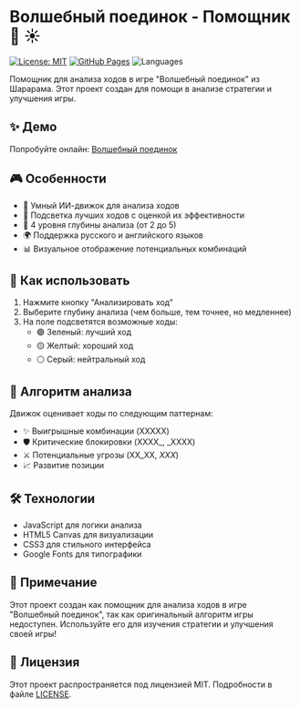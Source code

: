# Волшебный поединок - Помощник 🌙 ☀️

[![License: MIT](https://img.shields.io/badge/License-MIT-yellow.svg)](https://opensource.org/licenses/MIT)
[![GitHub Pages](https://img.shields.io/badge/GitHub%20Pages-active-brightgreen)](https://millkyx.github.io/wizard-duel/)
![Languages](https://img.shields.io/badge/Languages-Ru%20%7C%20En-blue)

Помощник для анализа ходов в игре "Волшебный поединок" из Шарарама. Этот проект создан для помощи в анализе стратегии и улучшения игры.

## ✨ Демо
Попробуйте онлайн: [Волшебный поединок](https://millkyx.github.io/wizard-duel/)

## 🎮 Особенности
- 🧠 Умный ИИ-движок для анализа ходов
- 🎯 Подсветка лучших ходов с оценкой их эффективности
- 🔄 4 уровня глубины анализа (от 2 до 5)
- 🌍 Поддержка русского и английского языков
- 📊 Визуальное отображение потенциальных комбинаций

## 🚀 Как использовать
1. Нажмите кнопку "Анализировать ход"
2. Выберите глубину анализа (чем больше, тем точнее, но медленнее)
3. На поле подсветятся возможные ходы:
   - 🟢 Зеленый: лучший ход
   - 🟡 Желтый: хороший ход
   - ⚪ Серый: нейтральный ход

## 🎯 Алгоритм анализа
Движок оценивает ходы по следующим паттернам:
- ✨ Выигрышные комбинации (XXXXX)
- 🛡️ Критические блокировки (XXXX_, _XXXX)
- ⚔️ Потенциальные угрозы (XX_XX, _XXX_)
- 📈 Развитие позиции

## 🛠️ Технологии
- JavaScript для логики анализа
- HTML5 Canvas для визуализации
- CSS3 для стильного интерфейса
- Google Fonts для типографики

## 📝 Примечание
Этот проект создан как помощник для анализа ходов в игре "Волшебный поединок", так как оригинальный алгоритм игры недоступен. Используйте его для изучения стратегии и улучшения своей игры!

## 📜 Лицензия
Этот проект распространяется под лицензией MIT. Подробности в файле [LICENSE](LICENSE).
